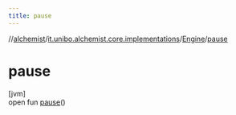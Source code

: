 ```yaml
---
title: pause
---
```

//[alchemist](../../../index.html)/[it.unibo.alchemist.core.implementations](../index.html)/[Engine](index.html)/[pause](pause.html)



# pause



[jvm]\
open fun [pause](pause.html)()




